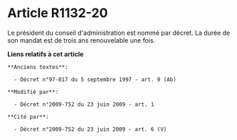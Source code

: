 # Article R1132-20

Le président du conseil d'administration est nommé par décret. La durée de son mandat est de trois ans renouvelable une fois.

**Liens relatifs à cet article**

	**Anciens textes**:

	  - Décret n°97-817 du 5 septembre 1997 - art. 9 (Ab)

	**Modifié par**:

	  - Décret n°2009-752 du 23 juin 2009 - art. 1

	**Cité par**:

	  - Décret n°2009-752 du 23 juin 2009 - art. 6 (V)

